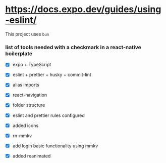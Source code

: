 # https://docs.expo.dev/guides/using-eslint/

This project uses `bun`



### list of tools needed with a checkmark in a react-native boilerplate

- [x] expo + TypeScript
- [x] eslint + prettier + husky + commit-lint
- [x] alias imports
- [x] react-navigation
- [x] folder structure
- [x] eslint and prettier rules configured
- [x] added icons
- [x] rn-mmkv
- [x] add login basic functionality using mmkv
- [x] added reanimated

